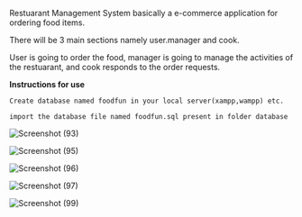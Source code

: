Restuarant Management System basically a e-commerce application for ordering food items.

There will be 3 main sections namely user.manager and cook.

User is going to order the food, manager is going to manage the activities of the restuarant, and cook responds to the order requests.

**Instructions for use** 

```
Create database named foodfun in your local server(xampp,wampp) etc.

import the database file named foodfun.sql present in folder database

```

![Screenshot (93)](https://user-images.githubusercontent.com/38497682/54449739-d6fa0a00-4774-11e9-9a46-fbb164fbcac5.png)


![Screenshot (95)](https://user-images.githubusercontent.com/38497682/54449752-dc575480-4774-11e9-94ea-f5e3f05ca8d7.png)


![Screenshot (96)](https://user-images.githubusercontent.com/38497682/54449761-e1b49f00-4774-11e9-8a40-aea2da579dc4.png)


![Screenshot (97)](https://user-images.githubusercontent.com/38497682/54449769-e4af8f80-4774-11e9-8ec9-8c356f0be0ca.png)


![Screenshot (99)](https://user-images.githubusercontent.com/38497682/54449808-f729c900-4774-11e9-9fe0-c1133292ab90.png)

